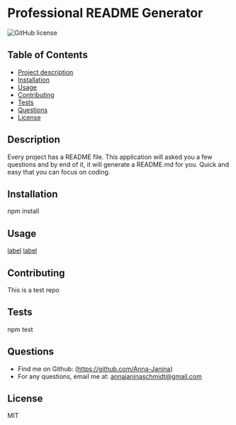 
# Professional README Generator

![GitHub license](https://img.shields.io/badge/license-MIT-blue.svg)


## Table of Contents
- [Project description](#Description)
- [Installation](#Installation)
- [Usage](#Usage)
- [Contributing](#Contributing)
- [Tests](#Tests)
- [Questions](#Questions)
- [License](#License)

## Description
Every project has a README file. This application will asked you a few questions and by end of it, it will generate a README.md for you. Quick and easy that you can focus on coding.

## Installation
npm install

## Usage
[label](Video/Professional%20README%20Generator_%20Jan%2027,%202023%208_03%20PM.webm%0D) [label](README.MD)


## Contributing
This is a test repo

## Tests
npm test

## Questions
- Find me on Github: (https://github.com/Anna-Janina)
- For any questions, email me at: annajaninaschmidt@gmail.com

## License
MIT

